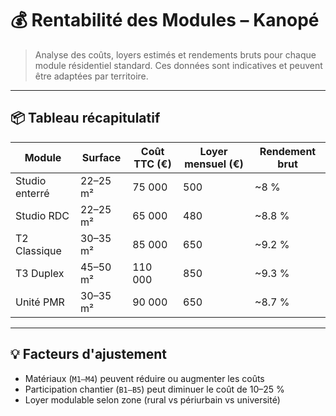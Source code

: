 # 💰 Rentabilité des Modules – Kanopé

> Analyse des coûts, loyers estimés et rendements bruts pour chaque module résidentiel standard. Ces données sont indicatives et peuvent être adaptées par territoire.

---

## 📦 Tableau récapitulatif

| Module             | Surface | Coût TTC (€) | Loyer mensuel (€) | Rendement brut |
|--------------------|---------|--------------|--------------------|----------------|
| Studio enterré     | 22–25 m²| 75 000       | 500                | ~8 %           |
| Studio RDC         | 22–25 m²| 65 000       | 480                | ~8.8 %         |
| T2 Classique       | 30–35 m²| 85 000       | 650                | ~9.2 %         |
| T3 Duplex          | 45–50 m²| 110 000      | 850                | ~9.3 %         |
| Unité PMR          | 30–35 m²| 90 000       | 650                | ~8.7 %         |

---

## 💡 Facteurs d'ajustement

- Matériaux (`M1–M4`) peuvent réduire ou augmenter les coûts
- Participation chantier (`B1–B5`) peut diminuer le coût de 10–25 %
- Loyer modulable selon zone (rural vs périurbain vs université)
